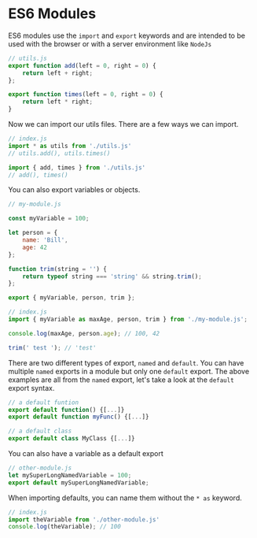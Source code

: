# ES6 Modules

ES6 modules use the `import` and `export` keywords and are intended to be used
with the browser or with a server environment like `NodeJs`

```js
// utils.js
export function add(left = 0, right = 0) {
	return left + right;	
};

export function times(left = 0, right = 0) {
	return left * right;
}
```

Now we can import our utils files. There are a few ways we can import.

```js
// index.js
import * as utils from './utils.js'
// utils.add(), utils.times()

import { add, times } from './utils.js'
// add(), times()
```

You can also export variables or objects. 

```js
// my-module.js

const myVariable = 100;

let person = {
	name: 'Bill',
	age: 42
};

function trim(string = '') {
	return typeof string === 'string' && string.trim();
};

export { myVariable, person, trim };

// index.js
import { myVariable as maxAge, person, trim } from './my-module.js';

console.log(maxAge, person.age); // 100, 42

trim(' test '); // 'test'
```

There are two different types of export, `named` and `default`. You can have 
multiple `named` exports in a module but only one `default` export. The above 
examples are all from the `named` export, let's take a look at the `default` 
export syntax.

```js
// a default funtion
export default function() {[...]}
export default function myFunc() {[...]}

// a default class
export default class MyClass {[...]}
```

You can also have a variable as a default export

```js 
// other-module.js
let mySuperLongNamedVariable = 100;
export default mySuperLongNamedVariable;
```

When importing defaults, you can name them without the ` * as ` keyword.

```js
// index.js
import theVariable from './other-module.js'
console.log(theVariable); // 100
```
